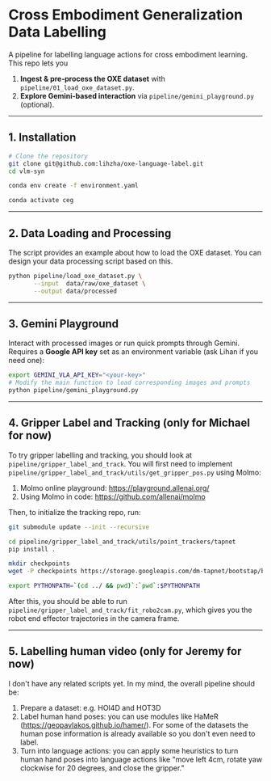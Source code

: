 # Cross Embodiment Generalization Data Labelling

A pipeline for labelling language actions for cross embodiment learning. This repo lets you

1. **Ingest & pre‑process the OXE dataset** with `pipeline/01_load_oxe_dataset.py`.
2. **Explore Gemini‑based interaction** via `pipeline/gemini_playground.py` (optional).

---

## 1. Installation

```bash
# Clone the repository
git clone git@github.com:lihzha/oxe-language-label.git
cd vlm‑syn

conda env create -f environment.yaml

conda activate ceg
```

---

## 2. Data Loading and Processing

The script provides an example about how to load the OXE dataset. You can design your data processing script based on this.

```bash
python pipeline/load_oxe_dataset.py \
       --input  data/raw/oxe_dataset \
       --output data/processed
```

---

## 3. Gemini Playground

Interact with processed images or run quick prompts through Gemini.
Requires a **Google API key** set as an environment variable (ask Lihan if you need one):

```bash
export GEMINI_VLA_API_KEY="<your‑key>"
# Modify the main function to load corresponding images and prompts
python pipeline/gemini_playground.py
```

---

## 4. Gripper Label and Tracking (only for Michael for now)

To try gripper labelling and tracking, you should look at `pipeline/gripper_label_and_track`. You will first need to implement `pipeline/gripper_label_and_track/utils/get_gripper_pos.py` using Molmo:
1. Molmo online playground: https://playground.allenai.org/
2. Using Molmo in code: https://github.com/allenai/molmo

Then, to initialize the tracking repo, run:
```bash
git submodule update --init --recursive

cd pipeline/gripper_label_and_track/utils/point_trackers/tapnet
pip install .

mkdir checkpoints
wget -P checkpoints https://storage.googleapis.com/dm-tapnet/bootstap/bootstapir_checkpoint_v2.npy

export PYTHONPATH=`(cd ../ && pwd)`:`pwd`:$PYTHONPATH
```

After this, you should be able to run `pipeline/gripper_label_and_track/fit_robo2cam.py`, which gives you the robot end effector trajectories in the camera frame.

---

## 5. Labelling human video (only for Jeremy for now)

I don't have any related scripts yet. In my mind, the overall pipeline should be:
1. Prepare a dataset: e.g. HOI4D and HOT3D
2. Label human hand poses: you can use modules like HaMeR (https://geopavlakos.github.io/hamer/). For some of the datasets the human pose information is already available so you don't even need to label.
3. Turn into language actions: you can apply some heuristics to turn human hand poses into language actions like "move left 4cm, rotate yaw clockwise for 20 degrees, and close the gripper."